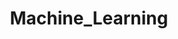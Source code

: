 ---
title: "Machine_Learning"
layout: category
permalink: /categories/Machine_Learning/
author_profile: true
taxonomy: Machine_Learning
sidebar:
  nav: "categories"
---